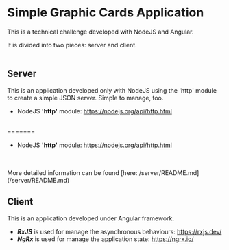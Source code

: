 <!-- markdownlint-disable MD001 MD033-->
# Simple Graphic Cards Application

This is a technical challenge developed with NodeJS and Angular.

It is divided into two pieces: server and client.
<br>
<br>

## Server

This is an application developed only with NodeJS using the 'http' module to create a simple JSON server. Simple to manage, too.

- NodeJS **'http'** module: <https://nodejs.org/api/http.html>
  <br>
  <br>

=======
- NodeJS **'http'** module: https://nodejs.org/api/http.html
<br>
<br>
More detailed information can be found [here: /server/README.md](/server/README.md)

## Client

This is an application developed under Angular framework.

- **_RxJS_** is used for manage the asynchronous behaviours: <https://rxjs.dev/>
- **_NgRx_** is used for manage the application state: <https://ngrx.io/>
